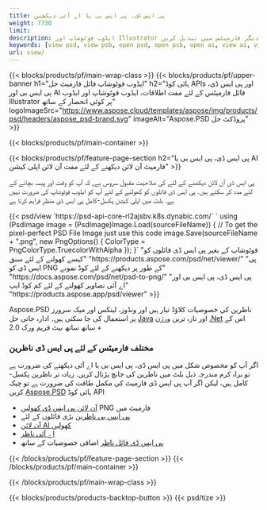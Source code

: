 ```yaml
---
title: پی ایس ڈی، پی ایس بی یا اے آئی دیکھیں
weight: 7730
limit: 
description: ایڈوب فوٹوشاپ اور Illustrator فائلوں کی تصاویر اور دیگر فارمیٹس میں تبدیل کریں
keywords: [view psd, view psb, open psd, open psb, open ai, view ai, view image, open photoshop file, open illustrator file]
url: view/
---
```


{{< blocks/products/pf/main-wrap-class >}}
{{< blocks/products/pf/upper-banner h1="ایڈوب فوٹوشاپ فائل فارمیٹ حل" h2="ہائی کوڈ APIs اور پی ایس ڈی، پی ایس بی اور AI فائل فارمیٹس کے لئے مفت اطلاقات، ایڈوب فوٹوشاپ اور ایڈوب Illustrator پر کوئی انحصار کے ساتھ" logoImageSrc="https://www.aspose.cloud/templates/aspose/img/products/psd/headers/aspose_psd-brand.svg" imageAlt="Aspose.PSD پروڈکٹ حل" >}}

{{< blocks/products/pf/main-container >}}

{{< blocks/products/pf/feature-page-section h2="پی ایس ڈی، پی ایس بی یا AI فارمیٹ آن لائن دیکھنے کے لئے مفت آن لائن اپلی کیشن" >}}
<p>پی ایس ڈی آن لائن دیکھنے کے لئے کی صلاحیت مقبول سروس ہے, کہ آپ کو وقت اور پیسہ بچانے کے لئے مدد کر سکتے ہیں. پی ایس ڈی فائلوں کو کھولنے کے لئے آپ کو ایڈوب فوٹوشاپ کی ضرورت نہیں ہے. بلٹ میں اپلی کیشن پکسل-کامل پی ایس ڈی منظر فراہم کرتا ہے</p>
{{< psd/view `https://psd-api-core-rl2ajsbv.k8s.dynabic.com/` 
`    using (PsdImage image = (PsdImage)Image.Load(sourceFileName))
    {
        // To get the pixel-perfect PSD File Image just use this code
        image.Save(sourceFileName + ".png",  new PngOptions() {  ColorType = PngColorType.TruecolorWithAlpha });
    }` 
"فوٹوشاپ کے بغیر پی ایس ڈی فائلوں کو کیسے کھولنے کے لئے سبق" "https://products.aspose.com/psd/net/viewer/" 
"پی ایس ڈی کو PNG کے طور پر دیکھنے کے لئے کوڈ نمونے"  "https://docs.aspose.com/psd/net/psd-to-png/" 
"پی ایس ڈی، پی ایس بی اور اے آئی تصاویر کھولنے کے لئے کم کوڈ ایپ" "https://products.aspose.app/psd/viewer" >}}
<p>Aspose.PSD ناظرین کی خصوصیات کلاؤڈ تیار ہیں اور ونڈوز، لینکس اور میک سرورز پر استعمال کی جا سکتی ہیں۔ ادارہ جاتی حل <a href="https://products.aspose.com/psd/java/">Java</a> اور تازہ ترین ورژن <a href="https://products.aspose.com/psd/net/">.Net</a> اس کے ساتھ ساتھ نیٹ فریم ورک 2.0 +</p>

<h3 class="headingpdleft">مختلف فارمیٹس کے لئے پی ایس ڈی ناظرین</h3>
<p>اگر آپ کو مخصوص شکل میں پی ایس ڈی، پی ایس بی یا اے آئی دیکھنے کی ضرورت ہے تو براہ کرم مندرجہ ذیل بلٹ میں ناظرین کی جانچ پڑتال کریں. زیادہ تر ناظرین پکسل-کامل ہیں، لیکن اگر آپ پی ایس ڈی فارمیٹ کی مکمل طاقت کی ضرورت ہے تو چیک کریں <a href="/psd/">Aspose.PSD</a> ہائی کوڈ API</p>
<ul>
<li><a href="open-psd-online">آن لائن پی ایس ڈی کھولیں</a> PNG فارمیٹ میں</li>
<li><a href="psb">پی ایس بی ناظرین</a> بڑی فائلوں کے لئے</li>
<li><a href="open-ai-online">آن لائن AI کھولیں</a></li>
<li><a href="ai">اے آئی ناظر</a></li>
<li><a href="/psd/view/psd-file-viewer">پی ایس ڈی فائل ناظر</a> اضافی خصوصیات کے ساتھ</li>
</ul>

{{< /blocks/products/pf/feature-page-section >}}
{{< /blocks/products/pf/main-container >}}


{{< /blocks/products/pf/main-wrap-class >}}

{{< blocks/products/products-backtop-button >}}
{{< psd/tize >}}
